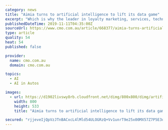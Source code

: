 ```yaml
---
category: news
title: "Aimia turns to artificial intelligence to lift its data game"
excerpt: "Which is why the leader in loyalty marketing, services, technology, and data platforms recently turned to artificial intelligence (AI), to better ... And then we came across Driverless AI about a year ago and decided to see if that might help us improve ..."
publishedDateTime: 2019-11-11T04:35:00Z
sourceUrl: https://www.cmo.com.au/article/668377/aimia-turns-artificial-intelligence-lift-its-data-game/
type: article
quality: 54
heat: 54
published: false

provider:
  name: cmo.com.au
  domain: cmo.com.au

topics:
  - AI
  - AI in Autos

images:
  - url: https://d1902livswy8rb.cloudfront.net/dimg/800x800/dimg/artificial_intelligence_tablet_brain_2.jpg
    width: 800
    height: 533
    title: "Aimia turns to artificial intelligence to lift its data game"

secured: "rjjeveIjQpVzJTnBACxcL4lMld54ULOGRzQ+Vv1unrT9e25x00MX57Z7P5E3oxgsFB/uNf8vZxJ0CiPM5PwECKZ24oj46drOvZQBBuTmkbu5ICQ0mBgj2Snkx3czvrpiIM7EFolhGYI2L8Ku9ifno6FScERN4gelBoef7TAFtV+a4YGbJFky9ADqRVle2iFwsGqMwafk69ffXh1DSfHPhUQIVJl4q0pliRueyfgRIWRuZKFDbtrEZzgw6gNEn2DcPuIpVgmB3tajc8aEGbuFPg==;l0W3ZPdlD2MBxUQ7Q3MFuA=="
---
```


